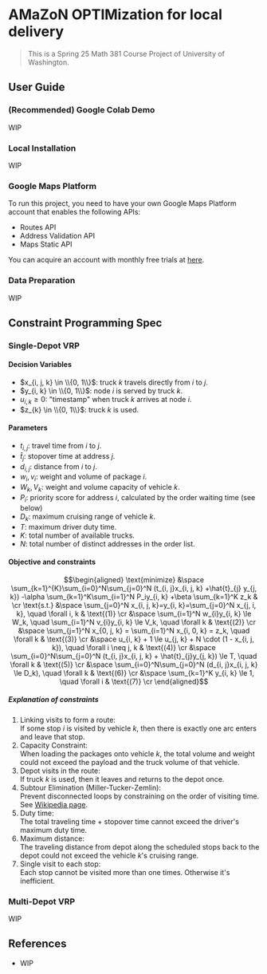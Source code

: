 # AMaZoN OPTIMization for local delivery

> This is a Spring 25 Math 381 Course Project of University of Washington.

## User Guide

### (Recommended) Google Colab Demo

WIP

### Local Installation

WIP

### Google Maps Platform

To run this project, you need to have your own Google Maps Platform account that enables the following APIs:

- Routes API
- Address Validation API
- Maps Static API

You can acquire an account with monthly free trials at [here](https://developers.google.com/maps).

### Data Preparation

WIP

## Constraint Programming Spec

### Single-Depot VRP

#### Decision Variables

- $x_{i, j, k} \in \\{0, 1\\}$: truck $k$ travels directly from $i$ to $j$.
- $y_{i, k} \in \\{0, 1\\}$: node $i$ is served by truck $k$.
- $u_{i, k} \ge 0$: "timestamp" when truck $k$ arrives at node $i$.
- $z_{k} \in \\{0, 1\\}$: truck $k$ is used.

#### Parameters

- $t_{i, j}$: travel time from $i$ to $j$.
- $\hat{t}_j$: stopover time at address $j$.
- $d_{i, j}$: distance from $i$ to $j$.
- $w_i, v_i$: weight and volume of package $i$.
- $W_k, V_k$: weight and volume capacity of vehicle $k$.
- $P_i$: priority score for address $i$, calculated by the order waiting time (see below)
- $D_k$: maximum cruising range of vehicle $k$.
- $T$: maximum driver duty time.
- $K$: total number of available trucks.
- $N$: total number of distinct addresses in the order list.

#### Objective and constraints

```math
\begin{aligned}
    \text{minimize} &\space \sum_{k=1}^{K}\sum_{i=0}^N\sum_{j=0}^N (t_{i, j}x_{i, j, k}
                        +\hat{t}_{j} y_{j, k})
                        -\alpha \sum_{k=1}^K\sum_{i=1}^N P_iy_{i, k}
                        +\beta \sum_{k=1}^K z_k & \cr
    \text{s.t.}     &\space \sum_{j=0}^N x_{i, j, k}=y_{i, k}=\sum_{j=0}^N x_{j, i, k},
                        \quad \forall i, k & \text{(1)} \cr
                    &\space \sum_{i=1}^N w_{i}y_{i, k} \le W_k,
                        \quad \sum_{i=1}^N v_{i}y_{i, k} \le V_k,
                        \quad \forall k & \text{(2)} \cr
                    &\space \sum_{j=1}^N x_{0, j, k} = \sum_{i=1}^N x_{i, 0, k} = z_k,
                        \quad \forall k & \text{(3)} \cr
                    &\space u_{i, k} + 1 \le u_{j, k} + N \cdot (1 - x_{i, j, k}),
                        \quad \forall i \neq j, k & \text{(4)} \cr
                    &\space \sum_{i=0}^N\sum_{j=0}^N (t_{i, j}x_{i, j, k}
                        + \hat{t}_{j}y_{j, k}) \le T,
                        \quad \forall k & \text{(5)} \cr
                    &\space \sum_{i=0}^N\sum_{j=0}^N (d_{i, j}x_{i, j, k} \le D_k),
                        \quad \forall k & \text{(6)} \cr
                    &\space \sum_{k=1}^K y_{i, k} \le 1,
                        \quad \forall i & \text{(7)} \cr
\end{aligned}
```

##### Explanation of constraints

1. Linking visits to form a route:\
    If some stop $i$ is visited by vehicle $k$, then there is exactly one arc enters and leave that stop.
2. Capacity Constraint:\
    When loading the packages onto vehicle $k$, the total volume and weight could not exceed the payload and the truck volume of that vehicle.
3. Depot visits in the route:\
    If truck $k$ is used, then it leaves and returns to the depot once.
4. Subtour Elimination (Miller-Tucker-Zemlin):\
    Prevent disconnected loops by constraining on the order of visiting time.\
    See [Wikipedia page](https://en.wikipedia.org/wiki/Travelling_salesman_problem#Miller%E2%80%93Tucker%E2%80%93Zemlin_formulation).
5. Duty time:\
    The total traveling time + stopover time cannot exceed the driver's maximum duty time.
6. Maximum distance:\
    The traveling distance from depot along the scheduled stops back to the depot could not exceed the vehicle $k$'s cruising range.
7. Single visit to each stop:\
    Each stop cannot be visited more than one times. Otherwise it's inefficient.

### Multi-Depot VRP

WIP

## References

- WIP
